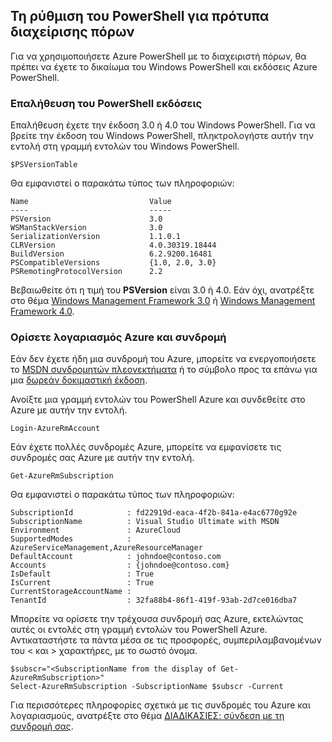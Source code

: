 ## <a name="setting-up-powershell-for-resource-manager-templates"></a>Τη ρύθμιση του PowerShell για πρότυπα διαχείρισης πόρων

Για να χρησιμοποιήσετε Azure PowerShell με το διαχειριστή πόρων, θα πρέπει να έχετε το δικαίωμα του Windows PowerShell και εκδόσεις Azure PowerShell.

### <a name="verify-powershell-versions"></a>Επαλήθευση του PowerShell εκδόσεις

Επαλήθευση έχετε την έκδοση 3.0 ή 4.0 του Windows PowerShell. Για να βρείτε την έκδοση του Windows PowerShell, πληκτρολογήστε αυτήν την εντολή στη γραμμή εντολών του Windows PowerShell.

    $PSVersionTable

Θα εμφανιστεί ο παρακάτω τύπος των πληροφοριών:

    Name                           Value
    ----                           -----
    PSVersion                      3.0
    WSManStackVersion              3.0
    SerializationVersion           1.1.0.1
    CLRVersion                     4.0.30319.18444
    BuildVersion                   6.2.9200.16481
    PSCompatibleVersions           {1.0, 2.0, 3.0}
    PSRemotingProtocolVersion      2.2


Βεβαιωθείτε ότι η τιμή του **PSVersion** είναι 3.0 ή 4.0. Εάν όχι, ανατρέξτε στο θέμα [Windows Management Framework 3.0](http://www.microsoft.com/download/details.aspx?id=34595) ή [Windows Management Framework 4.0](http://www.microsoft.com/download/details.aspx?id=40855).

### <a name="set-your-azure-account-and-subscription"></a>Ορίσετε λογαριασμός Azure και συνδρομή

Εάν δεν έχετε ήδη μια συνδρομή του Azure, μπορείτε να ενεργοποιήσετε το [MSDN συνδρομητών πλεονεκτήματα](https://azure.microsoft.com/pricing/member-offers/msdn-benefits-details/) ή το σύμβολο προς τα επάνω για μια [δωρεάν δοκιμαστική έκδοση](https://azure.microsoft.com/pricing/free-trial/).

Ανοίξτε μια γραμμή εντολών του PowerShell Azure και συνδεθείτε στο Azure με αυτήν την εντολή.

    Login-AzureRmAccount

Εάν έχετε πολλές συνδρομές Azure, μπορείτε να εμφανίσετε τις συνδρομές σας Azure με αυτήν την εντολή.

    Get-AzureRmSubscription

Θα εμφανιστεί ο παρακάτω τύπος των πληροφοριών:

    SubscriptionId            : fd22919d-eaca-4f2b-841a-e4ac6770g92e
    SubscriptionName          : Visual Studio Ultimate with MSDN
    Environment               : AzureCloud
    SupportedModes            : AzureServiceManagement,AzureResourceManager
    DefaultAccount            : johndoe@contoso.com
    Accounts                  : {johndoe@contoso.com}
    IsDefault                 : True
    IsCurrent                 : True
    CurrentStorageAccountName :
    TenantId                  : 32fa88b4-86f1-419f-93ab-2d7ce016dba7

Μπορείτε να ορίσετε την τρέχουσα συνδρομή σας Azure, εκτελώντας αυτές οι εντολές στη γραμμή εντολών του PowerShell Azure. Αντικαταστήστε τα πάντα μέσα σε τις προσφορές, συμπεριλαμβανομένων του < και > χαρακτήρες, με το σωστό όνομα.

    $subscr="<SubscriptionName from the display of Get-AzureRmSubscription>"
    Select-AzureRmSubscription -SubscriptionName $subscr -Current

Για περισσότερες πληροφορίες σχετικά με τις συνδρομές του Azure και λογαριασμούς, ανατρέξτε στο θέμα [ΔΙΑΔΙΚΑΣΙΕΣ: σύνδεση με τη συνδρομή σας](powershell-install-configure.md#Connect).
